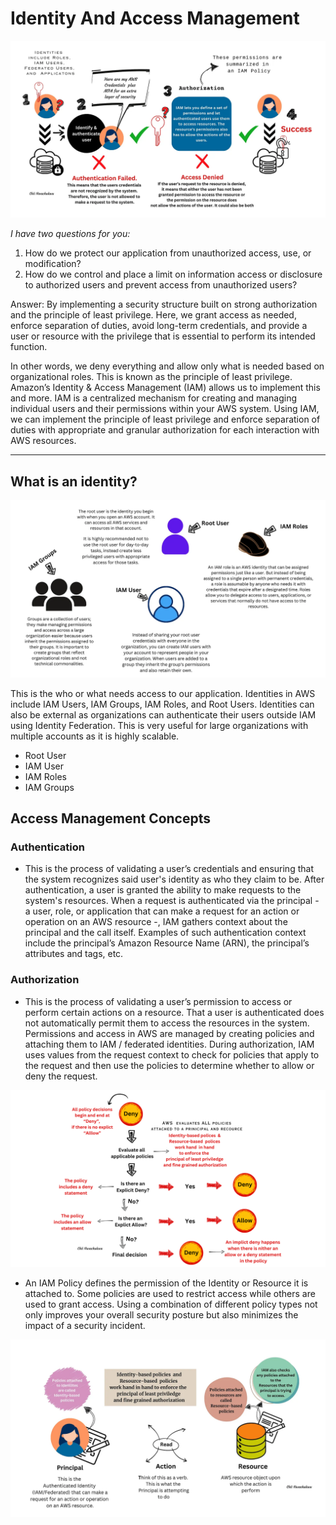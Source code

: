 # Identity And Access Management

![thumbnail showing IAM processes](image.png)

_I have two questions for you:_

1. How do we protect our application from unauthorized access, use, or modification?
2. How do we control and place a limit on information access or disclosure to authorized users and prevent access from unauthorized users?

Answer: By implementing a security structure built on strong authorization and the principle of least privilege. Here, we grant access as needed, enforce separation of duties, avoid long-term credentials, and provide a user or resource with the privilege that is essential to perform its intended function.

In other words, we deny everything and allow only what is needed based on organizational roles. This is known as the principle of least privilege. Amazon’s Identity & Access Management (IAM) allows us to implement this and more. IAM is a centralized mechanism for creating and managing individual users and their permissions within your AWS system. Using IAM, we can implement the principle of least privilege and enforce separation of duties with appropriate and granular authorization for each interaction with AWS resources.

---

## What is an identity?

![AWS Identites](image-1.png)

This is the who or what needs access to our application. Identities in AWS include IAM Users, IAM Groups, IAM Roles, and Root Users. Identities can also be external as organizations can authenticate their users outside IAM using Identity Federation. This is very useful for large organizations with multiple accounts as it is highly scalable.

- Root User
- IAM User
- IAM Roles
- IAM Groups

## Access Management Concepts

### Authentication

- This is the process of validating a user’s credentials and ensuring that the system recognizes said user's identity as who they claim to be. After authentication, a user is granted the ability to make requests to the system's resources. When a request is authenticated via the principal - a user, role, or application that can make a request for an action or operation on an AWS resource -, IAM gathers context about the principal and the call itself. Examples of such authentication context include the principal’s Amazon Resource Name (ARN), the principal’s attributes and tags, etc.

### Authorization

- This is the process of validating a user’s permission to access or perform certain actions on a resource. That a user is authenticated does not automatically permit them to access the resources in the system. Permissions and access in AWS are managed by creating policies and attaching them to IAM / federated identities. During authorization, IAM uses values from the request context to check for policies that apply to the request and then use the policies to determine whether to allow or deny the request.

![How does AWS evaluate a policy](image-2.png)

- An IAM Policy defines the permission of the Identity or Resource it is attached to. Some policies are used to restrict access while others are used to grant access. Using a combination of different policy types not only improves your overall security posture but also minimizes the impact of a security incident.

![Identity- vs Resource- Based Poicy](image-3.png)
